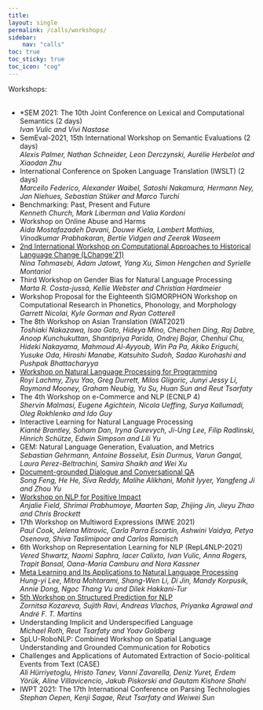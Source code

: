 ```yaml
---
title: 
layout: single
permalink: /calls/workshops/
sidebar: 
    nav: "calls"
toc: true
toc_sticky: true
toc_icon: "cog"
---
```


Workshops:<br/>
<br/>
- *SEM 2021: The 10th Joint Conference on Lexical and Computational Semantics (2 days) <br/>
<i>Ivan Vulic and Vivi Nastase</i><br/>
- SemEval-2021, 15th International Workshop on Semantic Evaluations (2 days) <br/>
<i>Alexis Palmer, Nathan Schneider, Leon Derczynski, Aurélie Herbelot and Xiaodan Zhu</i><br/>
- International Conference on Spoken Language Translation (IWSLT) (2 days) <br/>
<i>Marcello Federico, Alexander Waibel, Satoshi Nakamura, Hermann Ney, Jan Niehues, 
Sebastian Stüker and Marco Turchi</i><br/>
- Benchmarking: Past, Present and Future<br/>
<i>Kenneth Church, Mark Liberman and Valia Kordoni</i><br/>
- Workshop on Online Abuse and Harms<br/>
<i>Aida Mostafazadeh Davani, Douwe Kiela, Lambert Mathias, Vinodkumar Prabhakaran, 
Bertie Vidgen and Zeerak Waseem</i><br/>
- [2nd International Workshop on Computational Approaches to Historical Language Change (LChange'21)](https://languagechange.org/events/2021-acl-lchange/)<br/>
<i>Nina Tahmasebi, Adam Jatowt, Yang Xu, Simon Hengchen and Syrielle Montariol</i><br/>
- Third Workshop on Gender Bias for Natural Language Processing<br/>
<i>Marta R. Costa-jussà, Kellie Webster and Christian Hardmeier</i><br/>
- Workshop Proposal for the Eighteenth SIGMORPHON Workshop on 
Computational Research in Phonetics, Phonology, and Morphology<br/>
<i>Garrett Nicolai, Kyle Gorman and Ryan Cotterell</i><br/>
- The 8th Workshop on Asian Translation (WAT2021)<br/>
<i>Toshiaki Nakazawa, Isao Goto, Hideya Mino, Chenchen Ding, Raj Dabre, Anoop 
Kunchukuttan, Shantipriya Parida, Ondrej Bojar, Chenhui Chu, Hideki Nakayama, 
Mahmoud Al-Ayyoub, Win Pa Pa, Akiko Eriguchi, Yusuke Oda, Hiroshi Manabe, 
Katsuhito Sudoh, Sadao Kurohashi and Pushpak Bhattacharyya</i><br/>
- [Workshop on Natural Language Processing for Programming](https://nlp4prog.github.io/2021/)<br/>
<i>Royi Lachmy, Ziyu Yao, Greg Durrett, Milos Gligoric, Junyi Jessy Li, Raymond Mooney, 
Graham Neubig, Yu Su, Huan Sun and Reut Tsarfaty</i><br/>
- The 4th Workshop on e-Commerce and NLP (ECNLP 4)<br/>
<i>Shervin Malmasi, Eugene Agichtein, Nicola Ueffing, Surya Kallumadi, Oleg Rokhlenko and Ido Guy</i><br/>
- Interactive Learning for Natural Language Processing<br/>
<i>Kianté Brantley, Soham Dan, Iryna Gurevych, Ji-Ung Lee, Filip Radlinski, Hinrich Schütze, 
Edwin Simpson and Lili Yu</i><br/>
- GEM: Natural Language Generation, Evaluation, and Metrics<br/>
<i>Sebastian Gehrmann, Antoine Bosselut, Esin Durmus, Varun Gangal, Laura Perez-Beltrachini, 
Samira Shaikh and Wei Xu</i><br/>
- [Document-grounded Dialogue and Conversational QA](https://doc2dial.github.io/workshop2021/)<br/>
<i>Song Feng, He He, Siva Reddy, Malihe Alikhani, Mohit Iyyer, Yangfeng Ji and Zhou Yu</i><br/>
- [Workshop on NLP for Positive Impact](https://sites.google.com/view/nlp4positiveimpact2021)<br/>
<i>Anjalie Field, Shrimai Prabhumoye, Maarten Sap, Zhijing Jin, Jieyu Zhao and Chris Brockett</i><br/>
- 17th Workshop on Multiword Expressions (MWE 2021)<br/>
<i>Paul Cook, Jelena Mitrovic, Carla Parra Escartín, Ashwini Vaidya, Petya Osenova, 
Shiva Taslimipoor and Carlos Ramisch</i><br/>
- 6th Workshop on Representation Learning for NLP (RepL4NLP-2021)<br/>
<i>Vered Shwartz, Naomi Saphra, Iacer Calixto, Ivan Vulic, Anna Rogers, Trapit Bansal, 
Oana-Maria Camburu and Nora Kassner</i><br/>
- [Meta Learning and Its Applications to Natural Language Processing](https://meta-nlp-2021.github.io/ )<br/>
<i>Hung-yi Lee, Mitra Mohtarami, Shang-Wen Li, Di Jin, Mandy Korpusik, Annie Dong, 
Ngoc Thang Vu and Dilek Hakkani-Tur</i><br/>
- [5th Workshop on Structured Prediction for NLP](http://structuredprediction.github.io/SPNLP21)<br/>
<i>Zornitsa Kozareva, Sujith Ravi, Andreas Vlachos, Priyanka Agrawal and André F. T. Martins</i><br/>
- Understanding Implicit and Underspecified Language<br/>
<i>Michael Roth, Reut Tsarfaty and Yoav Goldberg</i><br/>
- SpLU-RoboNLP: Combined Workshop on Spatial Language Understanding and Grounded 
Communication for Robotics<br/>
- Challenges and Applications of Automated Extraction of Socio-political Events from Text (CASE)<br/>
<i>Ali Hürriyetoglu, Hristo Tanev, Vanni Zavarella, Deniz Yuret, Erdem Yörük, Aline Villavicencio, 
Jakub Piskorski and Gautam Kishore Shahi</i><br/>
- IWPT 2021: The 17th International Conference on Parsing Technologies<br/>
<i>Stephan Oepen, Kenji Sagae, Reut Tsarfaty and Weiwei Sun</i><br/>